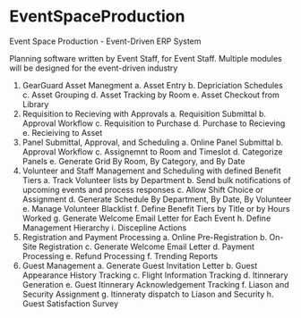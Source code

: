 # EventSpaceProduction
Event Space Production - Event-Driven ERP System

Planning software written by Event Staff, for Event Staff. Multiple modules will be designed for the event-driven industry

1. GearGuard Asset Manegment
  a. Asset Entry
  b. Depriciation Schedules
  c. Asset Grouping
  d. Asset Tracking by Room
  e. Asset Checkout from Library
2. Requisition to Recieving with Approvals
  a. Requisition Submittal
  b. Approval Workflow
  c. Requisition to Purchase
  d. Purchase to Recieving
  e. Recieiving to Asset
3. Panel Submittal, Approval, and Scheduling
  a. Online Panel Submittal
  b. Approval Workflow
  c. Assignemnt to Room and Timeslot
  d. Categorize Panels
  e. Generate Grid By Room, By Category, and By Date
4. Volunteer and Staff Management and Scheduling with defined Benefit Tiers
  a. Track Volunteer lists by Department
  b. Send bulk notifications of upcoming events and process responses
  c. Allow Shift Choice or Assignment
  d. Generate Schedule By Department, By Date, By Volunteer
  e. Manage Volunteer Blacklist
  f. Define Benefit Tiers by Title or by Hours Worked
  g. Generate Welcome Email Letter for Each Event
  h. Define Management Hierarchy
  i. Discepline Actions
5. Registration and Payment Processing
  a. Online Pre-Registration
  b. On-Site Registration
  c. Generate Welcome Email Letter
  d. Payment Processing
  e. Refund Processing
  f. Trending Reports
6. Guest Management
  a. Generate Guest Invitation Letter
  b. Guest Appearance History Tracking
  c. Flight Information Tracking
  d. Itinnerary Generation
  e. Guest Itinnerary Acknowledgement Tracking
  f. Liason and Security Assignment
  g. Itinneraty dispatch to Liason and Security
  h. Guest Satisfaction Survey

